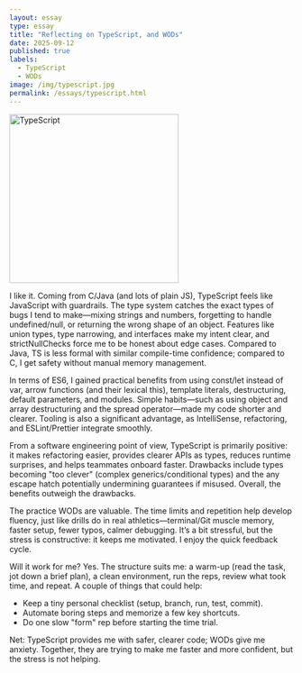 ```yaml
---
layout: essay
type: essay
title: "Reflecting on TypeScript, and WODs"
date: 2025-09-12
published: true
labels:
  - TypeScript
  - WODs
image: /img/typescript.jpg
permalink: /essays/typescript.html
---
```


<img src="{{ '/img/typescript.jpg' | relative_url }}" alt="TypeScript" class="img-fluid rounded float-start pe-4" style="width:300px; height:auto;" />

I like it. Coming from C/Java (and lots of plain JS), TypeScript feels like JavaScript with guardrails. The type system catches the exact types of bugs I tend to make—mixing strings and numbers, forgetting to handle undefined/null, or returning the wrong shape of an object. Features like union types, type narrowing, and interfaces make my intent clear, and strictNullChecks force me to be honest about edge cases. Compared to Java, TS is less formal with similar compile-time confidence; compared to C, I get safety without manual memory management.

In terms of ES6, I gained practical benefits from using const/let instead of var, arrow functions (and their lexical this), template literals, destructuring, default parameters, and modules. Simple habits—such as using object and array destructuring and the spread operator—made my code shorter and clearer. Tooling is also a significant advantage, as IntelliSense, refactoring, and ESLint/Prettier integrate smoothly.

From a software engineering point of view, TypeScript is primarily positive: it makes refactoring easier, provides clearer APIs as types, reduces runtime surprises, and helps teammates onboard faster. Drawbacks include types becoming "too clever" (complex generics/conditional types) and the any escape hatch potentially undermining guarantees if misused. Overall, the benefits outweigh the drawbacks.

The practice WODs are valuable. The time limits and repetition help develop fluency, just like drills do in real athletics—terminal/Git muscle memory, faster setup, fewer typos, calmer debugging. It’s a bit stressful, but the stress is constructive: it keeps me motivated. I enjoy the quick feedback cycle.

Will it work for me? Yes. The structure suits me: a warm-up (read the task, jot down a brief plan), a clean environment, run the reps, review what took time, and repeat. A couple of things that could help:

- Keep a tiny personal checklist (setup, branch, run, test, commit).
- Automate boring steps and memorize a few key shortcuts.
- Do one slow "form" rep before starting the time trial.

Net: TypeScript provides me with safer, clearer code; WODs give me anxiety. Together, they are trying to make me faster and more confident, but the stress is not helping.
